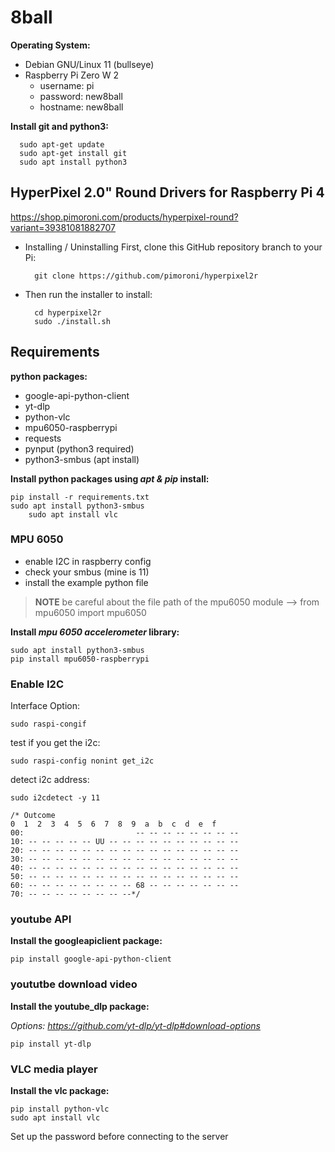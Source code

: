 # 8ball

**Operating System:** 
- Debian GNU/Linux 11 (bullseye)
- Raspberry Pi Zero W 2
  - username: pi
  - password: new8ball
  - hostname: new8ball

**Install git and python3:**

	  sudo apt-get update
	  sudo apt-get install git
	  sudo apt install python3


## HyperPixel 2.0" Round Drivers for Raspberry Pi 4 ##
https://shop.pimoroni.com/products/hyperpixel-round?variant=39381081882707
- Installing / Uninstalling
First, clone this GitHub repository branch to your Pi:

		git clone https://github.com/pimoroni/hyperpixel2r
- Then run the installer to install:

		cd hyperpixel2r
		sudo ./install.sh


## Requirements ##
**python packages:**
- google-api-python-client
- yt-dlp
- python-vlc 
- mpu6050-raspberrypi
- requests
- pynput (python3 required)
- python3-smbus (apt install)
  
**Install python packages using *apt & pip* install:**

    pip install -r requirements.txt
    sudo apt install python3-smbus
		sudo apt install vlc
    
### MPU 6050 ###
- enable I2C in raspberry config
- check your smbus (mine is 11)
- install the example python file
 > **NOTE** be careful about the file path of the mpu6050 module --> from mpu6050 import mpu6050

**Install *mpu 6050 accelerometer* library:**

    sudo apt install python3-smbus
    pip install mpu6050-raspberrypi
    
### Enable I2C ###

Interface Option:

    sudo raspi-congif
    
test if you get the i2c:
    
    sudo raspi-config nonint get_i2c

detect i2c address:
    
    sudo i2cdetect -y 11
    
    /* Outcome
    0  1  2  3  4  5  6  7  8  9  a  b  c  d  e  f
    00:                         -- -- -- -- -- -- -- -- 
    10: -- -- -- -- -- UU -- -- -- -- -- -- -- -- -- -- 
    20: -- -- -- -- -- -- -- -- -- -- -- -- -- -- -- -- 
    30: -- -- -- -- -- -- -- -- -- -- -- -- -- -- -- -- 
    40: -- -- -- -- -- -- -- -- -- -- -- -- -- -- -- -- 
    50: -- -- -- -- -- -- -- -- -- -- -- -- -- -- -- -- 
    60: -- -- -- -- -- -- -- -- 68 -- -- -- -- -- -- -- 
    70: -- -- -- -- -- -- -- --*/

### youtube API ###

**Install the googleapiclient package:** 

    pip install google-api-python-client


### yoututbe download video ###

**Install the youtube_dlp package:**

*Options: https://github.com/yt-dlp/yt-dlp#download-options*
    
    pip install yt-dlp


### VLC media player ###

**Install the vlc package:**

    pip install python-vlc
    sudo apt install vlc

Set up the password before connecting to the server
